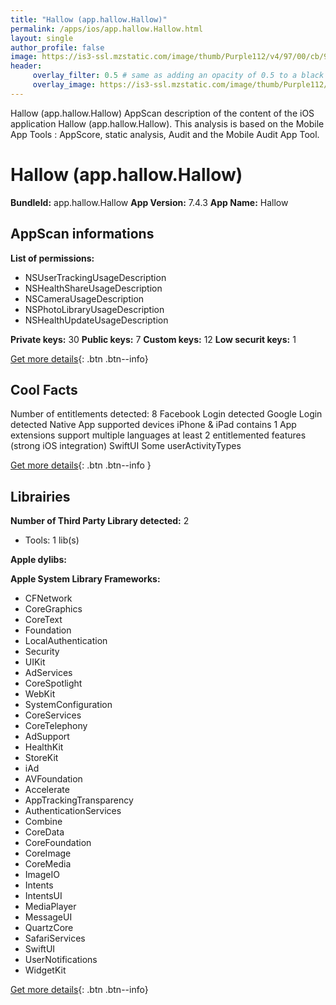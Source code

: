 ```yaml
---
title: "Hallow (app.hallow.Hallow)"
permalink: /apps/ios/app.hallow.Hallow.html
layout: single
author_profile: false
image: https://is3-ssl.mzstatic.com/image/thumb/Purple112/v4/97/00/cb/9700cb0f-2f9e-935d-410a-c8bcbcb65c15/AppIcon-0-1x_U007emarketing-0-7-0-85-220.png/512x512bb.jpg
header: 
     overlay_filter: 0.5 # same as adding an opacity of 0.5 to a black background
     overlay_image: https://is3-ssl.mzstatic.com/image/thumb/Purple112/v4/97/00/cb/9700cb0f-2f9e-935d-410a-c8bcbcb65c15/AppIcon-0-1x_U007emarketing-0-7-0-85-220.png/512x512bb.jpg
---
```

Hallow (app.hallow.Hallow) AppScan description of the content of the iOS application Hallow (app.hallow.Hallow). This analysis is based on the Mobile App Tools : AppScore, static analysis, Audit and the Mobile Audit App Tool.

# Hallow (app.hallow.Hallow)

**BundleId:** app.hallow.Hallow
**App Version:** 7.4.3
**App Name:** Hallow


## AppScan informations 

**List of permissions:** 
- NSUserTrackingUsageDescription
- NSHealthShareUsageDescription
- NSCameraUsageDescription
- NSPhotoLibraryUsageDescription
- NSHealthUpdateUsageDescription
  
  
**Private keys:** 30
**Public keys:** 7
**Custom keys:** 12
**Low securit keys:** 1
  
[Get more details](/pricing.html){: .btn .btn--info}

## Cool Facts

Number of entitlements detected: 8
Facebook Login detected
Google Login detected
Native App
supported devices iPhone & iPad
contains 1 App extensions
support multiple languages
at least 2 entitlemented features (strong iOS integration)
SwiftUI
Some userActivityTypes
  
[Get more details](/pricing.html){: .btn .btn--info }

## Librairies 
**Number of Third Party Library detected:** 2
- Tools: 1 lib(s)


**Apple dylibs:**


**Apple System Library Frameworks:**
- CFNetwork
- CoreGraphics
- CoreText
- Foundation
- LocalAuthentication
- Security
- UIKit
- AdServices
- CoreSpotlight
- WebKit
- SystemConfiguration
- CoreServices
- CoreTelephony
- AdSupport
- HealthKit
- StoreKit
- iAd
- AVFoundation
- Accelerate
- AppTrackingTransparency
- AuthenticationServices
- Combine
- CoreData
- CoreFoundation
- CoreImage
- CoreMedia
- ImageIO
- Intents
- IntentsUI
- MediaPlayer
- MessageUI
- QuartzCore
- SafariServices
- SwiftUI
- UserNotifications
- WidgetKit


  
[Get more details](/pricing.html){: .btn .btn--info}

